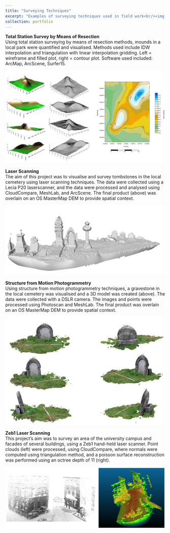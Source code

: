 ```yaml
---
title: "Surveying Techniques"
excerpt: "Examples of surveying techniques used in field work<br/><img src='/images/surveying1.PNG' width="500" height="300">"
collection: portfolio
---
```


<b>Total Station Survey by Means of Resection</b> 
<br>Using total station surveying by means of resection methods, mounds in a local park were quantified and visualised. Methods used include IDW interpolation and
triangulation with linear interpolation gridding. Left = wireframe and filled plot, right = contour plot. Software used included: ArcMap, ArcScene, Surfer15. 

<img src='/images/surveying1.PNG'>


<b>Laser Scanning</b>
<br>The aim of this project was to visualise and survey tombstones in the local cemetery using laser scanning techniques. The data were collected using a Lecia P20 laserscanner, and the data were processed and analysed using CloudCompare, MeshLab, and ArcScene. The final product (above) was overlain on an OS MasterMap DEM
to provide spatial context. 

<img src='/images/surveying2.PNG'>

<b>Structure from Motion Photogrammetry</b>
<br>Using structure from motion photogrammetry techniques, a gravestone in the local cemetery was visualised and a 3D model was created (above). The data were
collected with a DSLR camera. The images and points were processed using Photoscan and MeshLab. The final product was overlain on an OS MasterMap DEM to
provide spatial context. 

<img src='/images/surveying3.PNG'>


<b>Zeb1 Laser Scanning</b>
<br>This project’s aim was to survey an area of the university campus and facades of several buildings, using a Zeb1 hand-held laser scanner. Point clouds (left) were
processed, using CloudCompare, where normals were computed using triangulation method, and a poisson surface reconstruction was performed using an octree
depth of 11 (right). 

<img src='/images/surveying4.PNG'>
